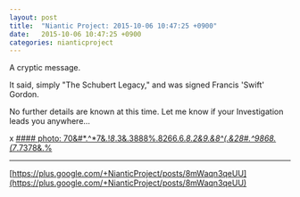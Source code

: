 ```yaml
---
layout: post
title:  "Niantic Project: 2015-10-06 10:47:25 +0900"
date:   2015-10-06 10:47:25 +0900
categories: nianticproject
---
```

A cryptic message.

It said, simply "The Schubert Legacy," and was signed Francis 'Swift' Gordon.

No further details are known at this time. Let me know if your Investigation leads you anywhere...

x
[#### photo: 70&amp;#*.^*7&amp;.!*8*.3&amp;.3888%.8266.6.*8.2&amp;9.&amp;8^(.&amp;28#.^9868.(7*.7378&amp;.%](https://lh3.googleusercontent.com/-BfCvLbk9KmM/VhMnq8v-o8I/AAAAAAAAhHs/iPg7hLpJP-0/w800-h1421/rh.jpg "")
- - -
[https://plus.google.com/+NianticProject/posts/8mWaqn3qeUU](https://plus.google.com/+NianticProject/posts/8mWaqn3qeUU)

